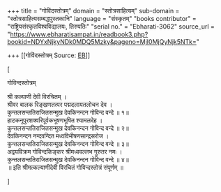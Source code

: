 +++
title = "गोविंदस्तोत्रम्"
domain = "स्तोत्रसाहित्यम्"
sub-domain = "स्तोत्रसाहित्यसम्बद्धपुस्तकानि"
language = "संस्कृतम्"
"books contributor" = "राष्ट्रियसंस्कृतविश्वविद्यालयः, तिरुपतिः"
"serial no." = "Ebharati-3062"
source_url = "https://www.ebharatisampat.in/readbook3.php?bookid=NDYxNjkyNDk0MDQ5Mzky&pageno=MjI0MjQyNjk5NTk="

+++
[[गोविंदस्तोत्रम्	Source: [EB](https://www.ebharatisampat.in/readbook3.php?bookid=NDYxNjkyNDk0MDQ5Mzky&pageno=MjI0MjQyNjk5NTk=)]]

\[




गोविन्दस्तोत्रम्


श्री कल्याणी देवी विरचितम् ।  
श्रीवर बालक रिङ्खणतत्पर पद्मदलायतलोचन देव ।  
कुन्तलसन्ततिराजितसन्मुख देवकिनन्दन गोविन्द वन्दे ॥ १॥  
हाटकनूपुरशक्वरिपूर्वकभूषणभूषित श्यामलदेह ।  
कुन्तलसन्ततिराजितसन्मुख देवकिनन्दन गोविन्द वन्दे ॥ २॥  
देवकिनन्दन नन्दवन्दित मध्वविभीषणसान्द्रसरोज ।  
कुन्तलसन्ततिराजितसन्मुख देवकिनन्दन गोविन्द वन्दे ॥ ३॥  
अद्वयविक्रम गोविन्दकिङ्कर श्रीमध्ववल्लभ गुरुतर नमः ।  
कुन्तलसन्ततिराजितसन्मुख देवकिनन्दन गोविन्द वन्दे ॥ ४॥  
॥ इति श्रीमत्कल्याणीदेवी विरचितं गोविन्दस्तोत्रं संपूर्णम् ॥




\]
